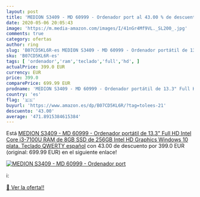 ```yaml
---
layout: post
title: 'MEDION S3409 - MD 60999 - Ordenador port al 43.00 % de descuento'
date: 2020-05-06 20:05:43
image: 'https://m.media-amazon.com/images/I/41nGr4Mf9VL._SL200_.jpg'
comments: true
category: ofertas
author: ring
slug: 'B07CD5KL6R-es MEDION S3409 - MD 60999 - Ordenador portátil de 13.3" Full...'
sku: 'B07CD5KL6R-es'
tags: [ 'ordenador','ram','teclado','full','hd', ]
actualPrice: 399.0 EUR
currency: EUR
price: 399.0
comparePrice: 699.99 EUR
prodname: 'MEDION S3409 - MD 60999 - Ordenador portátil de 13.3" Full HD  Intel Core i3-7100U  RAM de 8GB  SSD de 256GB  Intel HD Graphics  Windows 10   plata. Teclado QWERTY español'
country: 'es'
flag: '🇪🇸'
buyurl: 'https://www.amazon.es/dp/B07CD5KL6R/?tag=tolees-21'
descuento: '43.00'
average: '471.8915384615384'
---
```


Está [MEDION S3409 - MD 60999 - Ordenador portátil de 13.3" Full HD  Intel Core i3-7100U  RAM de 8GB  SSD de 256GB  Intel HD Graphics  Windows 10   plata. Teclado QWERTY español](https://www.amazon.es/dp/B07CD5KL6R/?tag=tolees-21) con 43.00 de descuento por 399.0 EUR (original: 699.99 EUR) en el siguiente enlace!

[![MEDION S3409 - MD 60999 - Ordenador port](https://m.media-amazon.com/images/I/41nGr4Mf9VL._SL200_.jpg)](https://www.amazon.es/dp/B07CD5KL6R/?tag=tolees-21)

ℹ️:


[🛒 Ver la oferta!!](https://www.amazon.es/dp/B07CD5KL6R/?tag=tolees-21)
